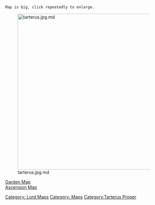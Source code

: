 `Map is big, click repeatedly to enlarge.`

<figure>
<img src="tarterus.jpg.md" title="tarterus.jpg.md" width="500"
alt="tarterus.jpg.md" />
<figcaption aria-hidden="true">tarterus.jpg.md</figcaption>
</figure>

[Garden Map](Garden_Map "wikilink")  
[Ascension Map](Ascension_Map "wikilink")  

[Category: Lord Maps](Category:_Lord_Maps "wikilink") [Category:
Maps](Category:_Maps "wikilink") [Category:Tarterus
Proper](Category:Tarterus_Proper "wikilink")
